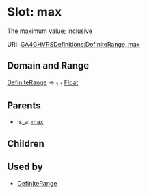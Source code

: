 
# Slot: max


The maximum value; inclusive

URI: [GA4GHVRSDefinitions:DefiniteRange_max](GA4GHVRSDefinitionsDefiniteRange_max)


## Domain and Range

[DefiniteRange](DefiniteRange.md) &#8594;  <sub>1..1</sub> [Float](types/Float.md)

## Parents

 *  is_a: [max](max.md)

## Children


## Used by

 * [DefiniteRange](DefiniteRange.md)
